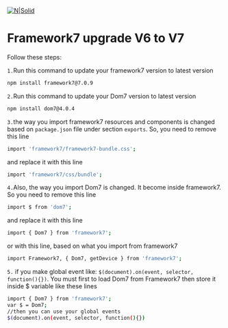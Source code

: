 [![N|Solid](https://camo.githubusercontent.com/57576c48daefc4d5763df531fea755f6df3d359420ddabf76dc52f19c56bd112/68747470733a2f2f6672616d65776f726b372e696f2f692f6c6f676f2e737667)](https://framework7.io/docs/migration-from-v6-to-v7)

# Framework7 upgrade V6 to V7


Follow these steps:

`1.`Run this command to update your framework7 version to latest version
```sh
npm install framework7@7.0.9
```
`2.`Run this command to update your Dom7 version to latest version
```sh
npm install dom7@4.0.4
```
`3.`the way you import framework7 resources and components is changed based on `package.json` file under section `exports`. So, you need to remove this line
```sh
import 'framework7/framework7-bundle.css';
```
and replace it with this line
```sh
import 'framework7/css/bundle';
```
`4.`Also, the way you import Dom7 is changed. It become inside framework7. So you need to remove this line
```sh
import $ from 'dom7';
```
and replace it with this line
```sh
import { Dom7 } from 'framework7';
```
or with this line, based on what you import from framework7
```sh
import Framework7, { Dom7, getDevice } from 'framework7';
```

`5.` if you make global event like: `$(document).on(event, selector, function(){})`. You must first to load Dom7 from Framework7 then store it inside $ variable like these lines
```sh
import { Dom7 } from 'framework7';
var $ = Dom7;
//then you can use your global events
$(document).on(event, selector, function(){})
```
